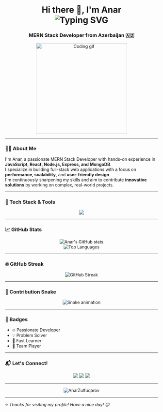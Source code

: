 <h1 align="center">
  Hi there 👋, I'm Anar  
  <br>
  <img src="https://readme-typing-svg.demolab.com?font=Fira+Code&weight=500&pause=1000&color=F75C7E&center=true&vCenter=true&multiline=true&width=435&lines=MERN+Stack+Developer;JavaScript+%7C+React+%7C+Node.js+%7C+MongoDB;Passionate+about+Full-Stack+Development+%F0%9F%92%BB" alt="Typing SVG" />
</h1>

<h3 align="center">MERN Stack Developer from Azerbaijan 🇦🇿</h3>

<p align="center" marginBottom="50px">
  <img src="https://media.giphy.com/media/qgQUggAC3Pfv687qPC/giphy.gif" width="300" alt="Coding gif">
</p>

---

### 👨‍💻 About Me

I'm Anar, a passionate MERN Stack Developer with hands-on experience in **JavaScript, React, Node.js, Express, and MongoDB**.  
I specialize in building full-stack web applications with a focus on **performance, scalability**, and **user-friendly design**.  
I'm continuously sharpening my skills and aim to contribute **innovative solutions** by working on complex, real-world projects.

---

### 🚀 Tech Stack & Tools

<p align="center">
  <img src="https://skillicons.dev/icons?i=js,ts,react,nodejs,express,mongodb,html,css,git,vscode" />
</p>

---

### 📈 GitHub Stats

<p align="center">
  <img src="https://github-readme-stats.vercel.app/api?username=AnarZulfuqarov&show_icons=true&theme=radical" alt="Anar's GitHub stats" />
  <br />
  <img src="https://github-readme-stats.vercel.app/api/top-langs/?username=AnarZulfuqarov&layout=compact&theme=radical" alt="Top Languages" />
</p>

---

### 🔥 GitHub Streak

<p align="center">
  <img src="https://streak-stats.demolab.com?user=AnarZulfuqarov&theme=radical&date_format=M%20j%5B%2C%20Y%5D" alt="GitHub Streak" />
</p>

---

### 🐍 Contribution Snake

<p align="center">
  <img src="https://github.com/AnarZulfuqarov/AnarZulfuqarov/blob/output/github-contribution-grid-snake.svg" alt="Snake animation" />
</p>

---

### 🏅 Badges

- 🔥 Passionate Developer  
- 💡 Problem Solver  
- 🧠 Fast Learner  
- 🤝 Team Player  

---

### 📬 Let's Connect!

<p align="center">
  <a href="mailto:zulfuqarov584@gmail.com"><img src="https://img.shields.io/badge/Gmail-D14836?style=for-the-badge&logo=gmail&logoColor=white" /></a>
  <a href="https://linkedin.com/in/anar-zulfugarov-344052302"><img src="https://img.shields.io/badge/LinkedIn-0077B5?style=for-the-badge&logo=linkedin&logoColor=white" /></a>
  <a href="https://github.com/AnarZulfuqarov"><img src="https://img.shields.io/badge/GitHub-100000?style=for-the-badge&logo=github&logoColor=white" /></a>
</p>

---

<p align="center">
  <img src="https://komarev.com/ghpvc/?username=AnarZulfuqarov&label=Profile%20views&color=0e75b6&style=flat" alt="AnarZulfuqarov" />
</p>

---

⭐️ *Thanks for visiting my profile! Have a nice day! 😊*
